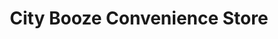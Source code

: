 ---
title: "City Booze Convenience Store"
url: /dundee/city-booze-convenience-store/
shop: Lebensmittel
---